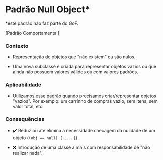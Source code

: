 # Padrão Null Object*

*este padrão não faz parte do GoF.

[Padrão Comportamental]

<h3>Contexto</h3>

- Representação de objetos que "não existem" ou são nulos.

- Uma nova subclasse é criada para representar objetos vazios ou que ainda não possuem valores válidos ou com valores padrões. 

<h3>Aplicabilidade</h3>

- Utilizamos esse padrão quando precisamos criar/representar objetos "vazios". Por exemplo: um carrinho de compras vazio, sem itens, sem valor total, etc.

<h3>Consequências</h3>

- :heavy_check_mark: Reduz ou até elimina a necessidade checagem da nulidade de um objeto (`(obj == null) { ... }`).

- :x: Introdução de uma classe a mais com responsabilidade de "não realizar nada".